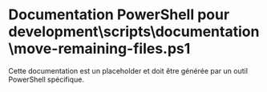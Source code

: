 # Documentation PowerShell pour development\scripts\documentation\move-remaining-files.ps1

Cette documentation est un placeholder et doit être générée par un outil PowerShell spécifique.
